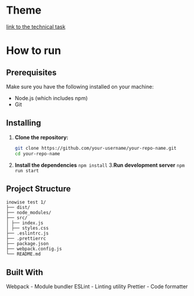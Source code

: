 # Theme

[link to the technical task](https://docs.google.com/document/d/1zpXXeSae-BlcxPKgw3DhxZA92cspVailrPYoaXSYrW8/edit#heading=h.5dt3hghpa22f)

# How to run

## Prerequisites

Make sure you have the following installed on your machine:

- Node.js (which includes npm)
- Git

## Installing

1. **Clone the repository:**

   ```sh
   git clone https://github.com/your-username/your-repo-name.git
   cd your-repo-name
   ```

2. **Install the dependencies**
   `npm install` 3.**Run development server**
   `npm run start`

## Project Structure

```
inowise test 1/
├── dist/
├── node_modules/
├── src/
│ ├── index.js
│ ├── styles.css
├── .eslintrc.js
├── .prettierrc
├── package.json
├── webpack.config.js
└── README.md
```

## Built With

Webpack - Module bundler
ESLint - Linting utility
Prettier - Code formatter
